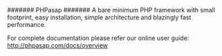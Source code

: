 #######
PHPasap
#######
A bare minimum PHP framework with small footprint, easy installation, simple architecture and blazingly fast performance.

For complete documentation please refer our online user guide: http://phpasap.com/docs/overview